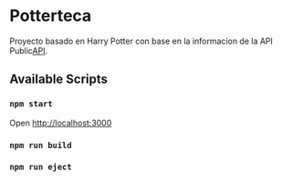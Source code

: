 # Potterteca
Proyecto basado en Harry Potter con base en la informacion de la API Public[API](https://fedeperin-harry-potter-api.herokuapp.com/db).

## Available Scripts

### `npm start`

Open [http://localhost:3000](http://localhost:3000) 

### `npm run build`
### `npm run eject`

